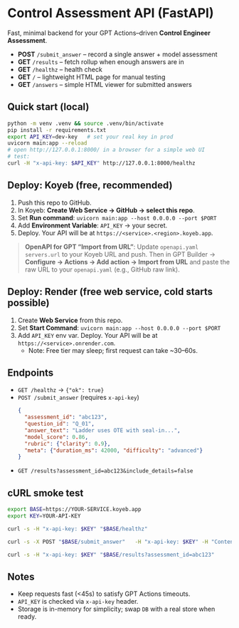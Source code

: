 # Control Assessment API (FastAPI)

Fast, minimal backend for your GPT Actions–driven **Control Engineer Assessment**.
- **POST** `/submit_answer` – record a single answer + model assessment
- **GET** `/results` – fetch rollup when enough answers are in
- **GET** `/healthz` – health check
- **GET** `/` – lightweight HTML page for manual testing
- **GET** `/answers` – simple HTML viewer for submitted answers

## Quick start (local)
```bash
python -m venv .venv && source .venv/bin/activate
pip install -r requirements.txt
export API_KEY=dev-key   # set your real key in prod
uvicorn main:app --reload
# open http://127.0.0.1:8000/ in a browser for a simple web UI
# test:
curl -H "x-api-key: $API_KEY" http://127.0.0.1:8000/healthz
```

## Deploy: Koyeb (free, recommended)
1. Push this repo to GitHub.
2. In Koyeb: **Create Web Service → GitHub → select this repo**.
3. Set **Run command**: `uvicorn main:app --host 0.0.0.0 --port $PORT`
4. Add **Environment Variable**: `API_KEY` → your secret.
5. Deploy. Your API will be at `https://<service>.<region>.koyeb.app`.

> **OpenAPI for GPT “Import from URL”**: Update `openapi.yaml` `servers.url` to your Koyeb URL and push. Then in GPT Builder → **Configure → Actions → Add action → Import from URL** and paste the raw URL to your `openapi.yaml` (e.g., GitHub raw link).

## Deploy: Render (free web service, cold starts possible)
1. Create **Web Service** from this repo.
2. Set **Start Command**: `uvicorn main:app --host 0.0.0.0 --port $PORT`
3. Add `API_KEY` env var. Deploy. Your API will be at `https://<service>.onrender.com`.
   - Note: Free tier may sleep; first request can take ~30–60s.

## Endpoints
- `GET /healthz` → `{"ok": true}`
- `POST /submit_answer` (requires `x-api-key`)
  ```json
  {
    "assessment_id": "abc123",
    "question_id": "Q_01",
    "answer_text": "Ladder uses OTE with seal-in...",
    "model_score": 0.86,
    "rubric": {"clarity": 0.9},
    "meta": {"duration_ms": 42000, "difficulty": "advanced"}
  }
  ```
- `GET /results?assessment_id=abc123&include_details=false`

## cURL smoke test
```bash
export BASE=https://YOUR-SERVICE.koyeb.app
export KEY=YOUR-API-KEY

curl -s -H "x-api-key: $KEY" "$BASE/healthz"

curl -s -X POST "$BASE/submit_answer"   -H "x-api-key: $KEY" -H "Content-Type: application/json"   -d '{"assessment_id":"abc123","question_id":"Q1","answer_text":"42","model_score":0.9,"meta":{"difficulty":"basic"}}'

curl -s -H "x-api-key: $KEY" "$BASE/results?assessment_id=abc123"
```

## Notes
- Keep requests fast (<45s) to satisfy GPT Actions timeouts.
- `API_KEY` is checked via `x-api-key` header.
- Storage is in-memory for simplicity; swap `DB` with a real store when ready.
